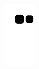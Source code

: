 ![snake gif](https://github.com/eduardanv/eduardanv/blob/output/github-contribution-grid-snake.svg)
